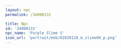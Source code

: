 ```yaml
---
layout: npc
permalink: /34000131

title: Npc
id: '34000131'
npc_name: 'Purple Slime S'
icon_url: 'portrait/mob/02020110_m_slime04_p.png'
---
```

